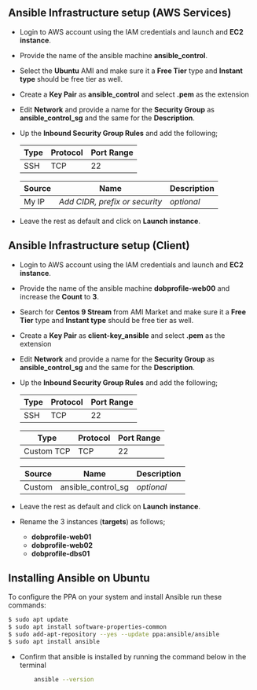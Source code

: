 ## Ansible Infrastructure setup (AWS Services)
- Login to AWS account using the IAM credentials and launch and **EC2 instance**.
- Provide the name of the ansible machine **ansible_control**.
- Select the **Ubuntu** AMI and make sure it a **Free Tier** type and **Instant type** should be free tier as well.
- Create a **Key Pair** as **ansible_control** and select **.pem** as the extension
- Edit **Network** and provide a name for the **Security Group** as **ansible_control_sg** and the same for the **Description**.
- Up the **Inbound Security Group Rules** and add the following;

    | Type | Protocol | Port Range |
    |------|----------|------------|
    | SSH  | TCP      | 22         |

    | Source  | Name                           | Description |
    |---------|--------------------------------|-------------|
    | My IP   | *Add CIDR, prefix or security* | *optional*  |

- Leave the rest as default and click on **Launch instance**. 

## Ansible Infrastructure setup (Client)
- Login to AWS account using the IAM credentials and launch and **EC2 instance**.
- Provide the name of the ansible machine **dobprofile-web00** and increase the **Count** to **3**.
- Search for **Centos 9 Stream**  from AMI Market and make sure it a **Free Tier** type and **Instant type** should be free tier as well.
- Create a **Key Pair** as **client-key_ansible** and select **.pem** as the extension
- Edit **Network** and provide a name for the **Security Group** as **ansible_control_sg** and the same for the **Description**.
- Up the **Inbound Security Group Rules** and add the following;

    | Type | Protocol | Port Range |
    |------|----------|------------|
    | SSH  | TCP      | 22         |

    | Type        | Protocol | Port Range |
    |-------------|----------|------------|
    | Custom TCP  | TCP      | 22         |

    | Source  | Name                           | Description |
    |---------|--------------------------------|-------------|
    | Custom  | ansible_control_sg             | *optional*  |

- Leave the rest as default and click on **Launch instance**.
- Rename the 3 instances (**targets**) as follows;
    - **dobprofile-web01**
    - **dobprofile-web02**
    - **dobprofile-dbs01**

## Installing Ansible on Ubuntu
To configure the PPA on your system and install Ansible run these commands:

```sh
$ sudo apt update
$ sudo apt install software-properties-common
$ sudo add-apt-repository --yes --update ppa:ansible/ansible
$ sudo apt install ansible
```
- Confirm that ansible is installed by running the command below in the terminal
    ```sh
        ansible --version
    ```